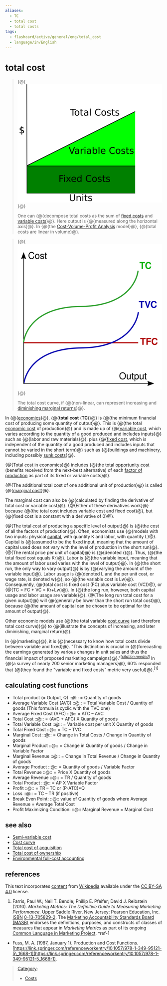 ```yaml
---
aliases:
  - TC
  - total cost
  - total costs
tags:
  - flashcard/active/general/eng/total_cost
  - language/in/English
---
```


# total cost

> {@{![One can decompose total costs as the sum of [fixed costs](fixed%20costs.md) and [variable costs](variable%20costs.md).](../../archives/Wikimedia%20Commons/CVP-TC-FC-VC.svg)}@}
>
> One can {@{decompose total costs as the sum of [fixed costs](fixed%20costs.md) and [variable costs](variable%20costs.md)}@}. Here output is {@{measured along the horizontal axis}@}. In {@{the [Cost-Volume-Profit Analysis](cost-volume-profit%20analysis.md) model}@}, {@{total costs are linear in volume}@}. <!--SR:!2026-03-03,326,341!2026-01-22,294,330!2026-02-08,307,341!2026-02-27,323,341!2026-03-01,324,341-->

<!-- markdownlint MD028 -->

> {@{![The total cost curve, if non-linear, can represent increasing and [diminishing marginal returns](diminishing%20marginal%20returns.md).](../../archives/Wikimedia%20Commons/Kostukurba%2001-en.svg)}@}
>
> The total cost curve, if {@{non-linear, can represent increasing and [diminishing marginal returns](diminishing%20marginal%20returns.md)}@}. <!--SR:!2026-03-04,327,341!2026-02-13,312,341-->

In {@{[economics](economics.md)}@}, {@{__total cost__ \(__TC__\)}@} is {@{the minimum financial cost of producing some quantity of output}@}. This is {@{the total [economic cost](economic%20cost.md) of production}@} and is made up of {@{[variable cost](variable%20cost.md), which varies according to the quantity of a good produced and includes inputs}@} such as {@{labor and raw materials}@}, plus {@{[fixed cost](fixed%20cost.md), which is independent of the quantity of a good produced and includes inputs that cannot be varied in the short term}@} such as {@{buildings and machinery, including possibly [sunk costs](sunk%20cost.md)}@}. <!--SR:!2026-03-01,325,341!2026-03-08,331,341!2026-02-20,317,341!2026-03-11,333,341!2026-09-28,474,321!2026-01-22,294,330!2028-06-12,962,341!2026-02-23,320,341-->

{@{Total cost in economics}@} includes {@{the total [opportunity cost](opportunity%20cost.md) \(benefits received from the next-best alternative\) of each [factor of production](factors%20of%20production.md) as part of its fixed or variable costs}@}. <!--SR:!2026-02-18,316,341!2026-05-26,361,301-->

{@{The additional total cost of one additional unit of production}@} is called {@{[marginal cost](marginal%20cost.md)}@}. <!--SR:!2026-02-19,317,341!2026-02-10,309,341-->

The marginal cost can also be {@{calculated by finding the derivative of total cost or variable cost}@}. {@{Either of these derivatives work}@} because {@{the total cost includes variable cost and fixed cost}@}, but {@{fixed cost is a constant with a derivative of 0}@}. <!--SR:!2026-01-22,294,330!2026-03-11,333,341!2027-09-06,748,341!2026-02-10,309,341-->

{@{The total cost of producing a specific level of output}@} is {@{the cost of all the factors of production}@}. Often, economists use {@{models with two inputs: physical [capital](capital%20(economics).md), with quantity K and labor, with quantity L}@}. Capital is {@{assumed to be the fixed input, meaning that the amount of capital used does not vary with the level of production in the short run}@}. {@{The rental price per unit of capital}@} is {@{denoted r}@}. Thus, {@{the total fixed cost equals Kr}@}. Labor is {@{the variable input, meaning that the amount of labor used varies with the level of output}@}. In {@{the short run, the only way to vary output}@} is by {@{varying the amount of the variable input}@}. Labor usage is {@{denoted L and the per unit cost, or wage rate, is denoted w}@}, so {@{the variable cost is Lw}@}. Consequently, {@{total cost is fixed cost \(FC\) plus variable cost \(VC\)}@}, or {@{TC = FC + VC = Kr+Lw}@}. In {@{the long run, however, both capital usage and labor usage are variable}@}. {@{The long run total cost for a given output}@} will {@{generally be lower than the short run total cost}@}, because {@{the amount of capital can be chosen to be optimal for the amount of output}@}. <!--SR:!2026-02-07,306,341!2027-06-25,691,341!2028-06-18,966,341!2027-09-14,755,341!2026-02-18,315,341!2026-03-06,329,341!2028-06-03,953,341!2028-06-13,962,341!2026-01-22,294,330!2026-02-08,307,341!2026-01-22,294,330!2026-02-19,316,341!2026-03-10,332,341!2026-02-21,318,341!2026-01-22,294,330!2028-06-14,963,341!2025-11-02,213,310!2027-06-05,622,321-->

Other economic models use {@{the total variable [cost curve](cost%20curve.md) \(and therefore total cost curve\)}@} to {@{illustrate the concepts of increasing, and later diminishing, marginal return}@}. <!--SR:!2026-02-13,311,341!2025-12-10,242,321-->

In {@{marketing}@}, it is {@{necessary to know how total costs divide between variable and fixed}@}. "This distinction is crucial in {@{forecasting the earnings generated by various changes in unit sales and thus the financial impact of proposed marketing campaigns}@}."<sup>\[_[citation needed](https://en.wikipedia.org/wiki/Wikipedia:Citation%20needed)_\]</sup> In {@{a survey of nearly 200 senior marketing managers}@}, 60% responded that {@{they found the "variable and fixed costs" metric very useful}@}.<sup>[\[1\]](#^ref-1)</sup> <!--SR:!2026-02-08,307,341!2028-01-17,851,341!2027-09-08,749,341!2027-07-09,703,341!2026-02-25,322,341-->

## calculating cost functions

- Total product \(= Output, Q\) ::@:: = Quantity of goods <!--SR:!2026-02-07,306,341!2026-02-14,313,341-->
- Average Variable Cost \(AVC\) ::@:: = Total Variable Cost / Quantity of goods \(This formula is cyclic with the TVC one\) <!--SR:!2026-02-17,315,341!2026-03-05,328,341-->
- Average Fixed Cost \(AFC\) ::@:: = ATC – AVC <!--SR:!2026-03-02,326,341!2026-02-09,308,341-->
- Total Cost ::@:: = \(AVC + AFC\) X Quantity of goods <!--SR:!2026-02-22,318,341!2026-02-12,311,341-->
- Total Variable Cost ::@:: = Variable cost per unit X Quantity of goods <!--SR:!2027-07-19,712,341!2026-02-09,308,341-->
- Total Fixed Cost ::@:: = TC – TVC <!--SR:!2026-03-07,330,341!2026-03-12,334,341-->
- Marginal Cost ::@:: = Change in Total Costs / Change in Quantity of goods <!--SR:!2026-02-11,310,341!2026-02-12,311,341-->
- Marginal Product ::@:: = Change in Quantity of goods / Change in Variable Factor <!--SR:!2026-01-22,294,330!2026-02-14,312,341-->
- Marginal Revenue ::@:: = Change in Total Revenue / Change in Quantity of goods <!--SR:!2026-03-09,331,341!2026-02-24,321,341-->
- Average Product ::@:: = Quantity of goods / Variable Factor <!--SR:!2026-10-19,491,321!2026-01-22,294,330-->
- Total Revenue ::@:: = Price X Quantity of goods <!--SR:!2026-02-16,314,341!2026-02-22,319,341-->
- Average Revenue ::@:: = TR / Quantity of goods <!--SR:!2026-02-15,313,341!2026-03-13,335,341-->
- Total Product ::@:: = AP X Variable Factor <!--SR:!2027-09-05,747,341!2026-02-23,319,341-->
- Profit ::@:: = TR – TC or \(P-ATC\)\*Q <!--SR:!2026-03-10,332,341!2026-02-28,324,341-->
- Loss ::@:: = TC – TR \(if positive\) <!--SR:!2026-02-11,310,341!2026-01-22,294,330-->
- Break Even Point: ::@:: value of Quantity of goods where Average Revenue = Average Total Cost <!--SR:!2026-02-15,313,341!2025-10-27,219,321-->
- Profit Maximizing Condition: ::@:: Marginal Revenue = Marginal Cost <!--SR:!2025-10-28,220,321!2026-02-26,322,341-->
<!-- - Marginal Revenue =The rate of change in Total Revenue with Quantity -->

## see also

- [Semi-variable cost](semi-variable%20cost.md)
- [Cost curve](cost%20curve.md)
- [Total cost of acquisition](total%20cost%20of%20acquisition.md)
- [Total cost of ownership](total%20cost%20of%20ownership.md)
- [Environmental full-cost accounting](environmental%20full-cost%20accounting.md)

## references

This text incorporates [content](https://en.wikipedia.org/wiki/total_cost) from [Wikipedia](Wikipedia.md) available under the [CC BY-SA 4.0](https://creativecommons.org/licenses/by-sa/4.0/) license.

1. Farris, Paul W.; Neil T. Bendle; Phillip E. Pfeifer; David J. Reibstein \(2010\). _Marketing Metrics: The Definitive Guide to Measuring Marketing Performance._ Upper Saddle River, New Jersey: Pearson Education, Inc. [ISBN](ISBN%20(identifier).md) [0-13-705829-2](https://en.wikipedia.org/wiki/Special:BookSources/0-13-705829-2). The [Marketing Accountability Standards Board \(MASB\)](Marketing%20Accountability%20Standards%20Board%20(MASB).md) endorses the definitions, purposes, and constructs of classes of measures that appear in _Marketing Metrics_ as part of its ongoing [Common Language in Marketing Project](http://www.commonlanguage.wikispaces.net/). <a id="^ref-1"></a>^ref-1

- Fuss, M. A. \(1987, January 1\). Production and Cost Functions. [https://link.springer.com/referenceworkentry/10.1057/978-1-349-95121-5\_1668-1](https://link.springer.com/referenceworkentry/10.1057/978-1-349-95121-5_1668-1).

> [Category](https://en.wikipedia.org/wiki/Help:Category):
>
> - [Costs](https://en.wikipedia.org/wiki/Category:Costs)

